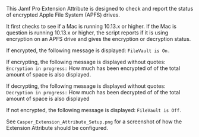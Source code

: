 This Jamf Pro Extension Attribute is designed to check and report the status of encrypted Apple File System (APFS) drives.

It first checks to see if a Mac is running 10.13.x or higher. If the Mac is question is running 10.13.x or higher, the script reports if it is using encryption on an APFS drive  and gives the encryption or decryption status.

If encrypted, the following message is displayed: `FileVault is On.`

If encrypting, the following message is displayed without quotes: `Encryption in progress:` 
How much has been encrypted of of the total amount of space is also displayed.

If decrypting, the following message is displayed without quotes: `Decryption in progress:` How much has been decrypted of of the total amount of space is also displayed

If not encrypted, the following message is displayed:  `FileVault is Off.`


See `Casper_Extension_Attribute_Setup.png` for a screenshot of how the Extension Attribute should be configured.
